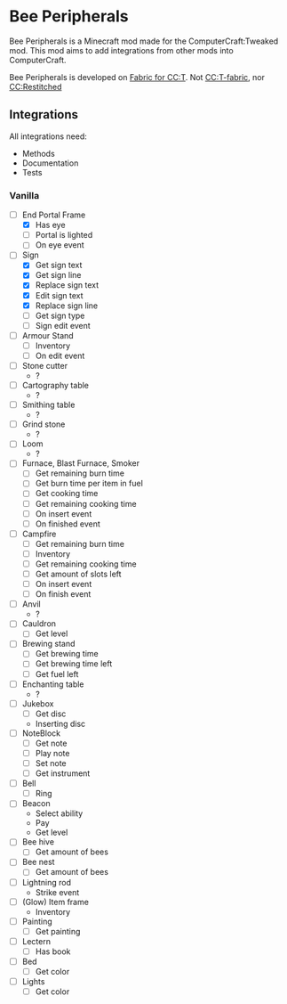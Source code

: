 # Bee Peripherals

Bee Peripherals is a Minecraft mod made for the ComputerCraft:Tweaked mod.
This mod aims to add integrations from other mods into ComputerCraft.

Bee Peripherals is developed on [Fabric for CC:T](https://modrinth.com/mod/cc-tweaked).
Not [CC:T-fabric](https://github.com/JemmaZZ/cc-tweaked-fabric), nor [CC:Restitched](https://modrinth.com/mod/cc-restitched)

## Integrations

All integrations need:
- Methods
- Documentation
- Tests

### Vanilla

* [ ] End Portal Frame
  * [x] Has eye
  * [ ] Portal is lighted
  * [ ] On eye event
* [ ] Sign
  * [x] Get sign text
  * [x] Get sign line
  * [x] Replace sign text
  * [x] Edit sign text
  * [x] Replace sign line
  * [ ] Get sign type
  * [ ] Sign edit event
* [ ] Armour Stand
  * [ ] Inventory
  * [ ] On edit event
* [ ] Stone cutter
  * ?
* [ ] Cartography table
  * ?
* [ ] Smithing table
  * ?
* [ ] Grind stone
  *  ?
* [ ] Loom
  * ?
* [ ] Furnace, Blast Furnace, Smoker
  * [ ] Get remaining burn time
  * [ ] Get burn time per item in fuel
  * [ ] Get cooking time
  * [ ] Get remaining cooking time
  * [ ] On insert event
  * [ ] On finished event
* [ ] Campfire
  * [ ] Get remaining burn time
  * [ ] Inventory
  * [ ] Get remaining cooking time
  * [ ] Get amount of slots left
  * [ ] On insert event
  * [ ] On finish event
* [ ] Anvil
  * ?
* [ ] Cauldron
  * [ ] Get level
* [ ] Brewing stand
  * [ ] Get brewing time
  * [ ] Get brewing time left
  * [ ] Get fuel left
* [ ] Enchanting table
  * ?
* [ ] Jukebox
  * [ ] Get disc
  * Inserting disc
* [ ] NoteBlock
  * [ ] Get note
  * [ ] Play note
  * [ ] Set note
  * [ ] Get instrument
* [ ] Bell
  * [ ] Ring
* [ ] Beacon
  * Select ability
  * Pay
  * Get level
* [ ] Bee hive
  * [ ] Get amount of bees
* [ ] Bee nest
  * [ ] Get amount of bees
* [ ] Lightning rod
  * Strike event
* [ ] (Glow) Item frame
  * Inventory
* [ ] Painting
  * [ ] Get painting
* [ ] Lectern
  * [ ] Has book
* [ ] Bed
  * [ ] Get color
* [ ] Lights
  * [ ] Get color